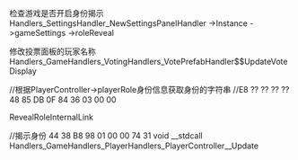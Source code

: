﻿检查游戏是否开启身份揭示
Handlers_SettingsHandler_NewSettingsPanelHandler
	->Instance
	->gameSettings
	->roleReveal

修改投票面板的玩家名称
Handlers_GameHandlers_VotingHandlers_VotePrefabHandler$$UpdateVoteDisplay

//根据PlayerController->playerRole身份信息获取身份的字符串
//E8 ?? ?? ?? ?? 48 85 DB 0F 84 36 03 00 00

RevealRoleInternalLink

//揭示身份
44 38 B8 98 01 00 00 74 31
void __stdcall Handlers_GameHandlers_PlayerHandlers_PlayerController__Update